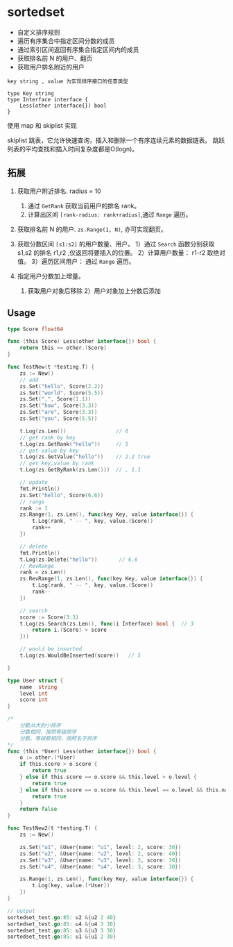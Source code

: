 # sortedset

- 自定义排序规则
- 遍历有序集合中指定区间分数的成员
- 通过索引区间返回有序集合指定区间内的成员
- 获取排名前 N 的用户、翻页
- 获取用户排名附近的用户


```
key string , value 为实现排序接口的任意类型

type Key string
type Interface interface {
	Less(other interface{}) bool
}
```

使用 map 和 skiplist 实现

skiplist 跳表，它允许快速查询，插入和删除一个有序连续元素的数据链表。
跳跃列表的平均查找和插入时间复杂度都是O(logn)。

## 拓展

1. 获取用户附近排名. radius = 10
    1) 通过 `GetRank` 获取当前用户的排名 rank。
    2) 计算出区间 `[rank-radius: rank+radius]`,通过 `Range` 遍历。
    
2. 获取排名前 N 的用户. `zs.Range(1, N)`, 亦可实现翻页。

3. 获取分数区间 `[s1:s2]` 的用户数量、用户。
    1）通过 `Search` 函数分别获取 s1,s2 的排名 r1,r2 ,仅返回将要插入的位置。
    2）计算用户数量： r1-r2 取绝对值。
    3）遍历区间用户： 通过 `Range` 遍历。
   
4. 指定用户分数加上增量。
    1) 获取用户对象后移除
    2）用户对象加上分数后添加


## Usage

```go
type Score float64

func (this Score) Less(other interface{}) bool {
	return this >= other.(Score)
}

func TestNew(t *testing.T) {
	zs := New()
	// add
	zs.Set("hello", Score(2.2))
	zs.Set("world", Score(5.5))
	zs.Set(",", Score(1.1))
	zs.Set("how", Score(3.3))
	zs.Set("are", Score(3.3))
	zs.Set("you", Score(5.5))

	t.Log(zs.Len())                // 6
	// get rank by key
	t.Log(zs.GetRank("hello"))     // 5
	// get value by key 
	t.Log(zs.GetValue("hello"))    // 2.2 true  
	// get key,value by rank
	t.Log(zs.GetByRank(zs.Len()))  // , 1.1

	// update
	fmt.Println()
	zs.Set("hello", Score(6.6))
	// range
	rank := 1
	zs.Range(1, zs.Len(), func(key Key, value interface{}) {
		t.Log(rank, " -- ", key, value.(Score))
		rank++
	})

	// delete
	fmt.Println()
	t.Log(zs.Delete("hello"))       // 6.6
	// RevRange
	rank = zs.Len()
	zs.RevRange(1, zs.Len(), func(key Key, value interface{}) {
		t.Log(rank, " -- ", key, value.(Score))
		rank--
	})

	// search
	score := Score(3.3)
	t.Log(zs.Search(zs.Len(), func(i Interface) bool {  // 3
		return i.(Score) > score
	}))

	// would be inserted
	t.Log(zs.WouldBeInserted(score))   // 5

}
```
```go
type User struct {
	name  string
	level int
	score int
}

/*
	分数从大到小排序
	分数相同，按照等级排序
	分数、等级都相同，按照名字排序
*/
func (this *User) Less(other interface{}) bool {
	o := other.(*User)
	if this.score > o.score {
		return true
	} else if this.score == o.score && this.level > o.level {
		return true
	} else if this.score == o.score && this.level == o.level && this.name > o.name {
		return true
	}
	return false
}

func TestNew2(t *testing.T) {
	zs := New()

	zs.Set("u1", &User{name: "u1", level: 2, score: 30})
	zs.Set("u2", &User{name: "u2", level: 2, score: 40})
	zs.Set("u3", &User{name: "u3", level: 3, score: 30})
	zs.Set("u4", &User{name: "u4", level: 3, score: 30})

	zs.Range(1, zs.Len(), func(key Key, value interface{}) {
		t.Log(key, value.(*User))
	})
}

// output
sortedset_test.go:85: u2 &{u2 2 40}
sortedset_test.go:85: u4 &{u4 3 30}
sortedset_test.go:85: u3 &{u3 3 30}
sortedset_test.go:85: u1 &{u1 2 30}
```

